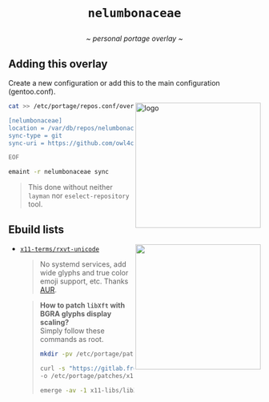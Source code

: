 # <p align="center">`nelumbonaceae`</p>

<p align="center"><i>~ personal portage overlay ~</i></p>

## Adding this overlay <img alt="" align="right" src="https://badges.pufler.dev/visits/owl4ce/nelumbonaceae?style=flat-square&label=&color=000000&logo=GitHub&logoColor=white&labelColor=373e4d"/>

Create a new configuration or add this to the main configuration (gentoo.conf).

<a href="#adding-this-overlay-"><img alt="logo" align="right" width="250px" src="https://repository-images.githubusercontent.com/384169861/e8405080-e0ba-11eb-9ff2-744e4ee2e2e2"/></a>
```sh
cat >> /etc/portage/repos.conf/overlay.conf << "EOF"

[nelumbonaceae]
location = /var/db/repos/nelumbonaceae
sync-type = git
sync-uri = https://github.com/owl4ce/nelumbonaceae.git

EOF
```
```sh
emaint -r nelumbonaceae sync
```
> This done without neither `layman` nor `eselect-repository` tool. 

## Ebuild lists
<img alt="" align="right" width="250px"  src="https://i.ibb.co/X8QNrkW/2021-07-09-154736-546x286-scrot.png"/> 

* [`x11-terms/rxvt-unicode`](./x11-terms/rxvt-unicode/)

   > No systemd services, add wide glyphs and true color emoji support, etc. Thanks [AUR](https://aur.archlinux.org/packages/rxvt-unicode-truecolor-wide-glyphs/).
   
   > **How to patch `libXft` with BGRA glyphs display scaling?**  
   > Simply follow these commands as root.
   > ```bash
   > mkdir -pv /etc/portage/patches/x11-libs/libXft
   > 
   > curl -s "https://gitlab.freedesktop.org/xorg/lib/libxft/-/commit/7808631e7a9a605d5fe7a1077129c658d9ec47fc.diff" \
   > -o /etc/portage/patches/x11-libs/libXft/bgra.patch
   >
   > emerge -av -1 x11-libs/libXft
   > ```
